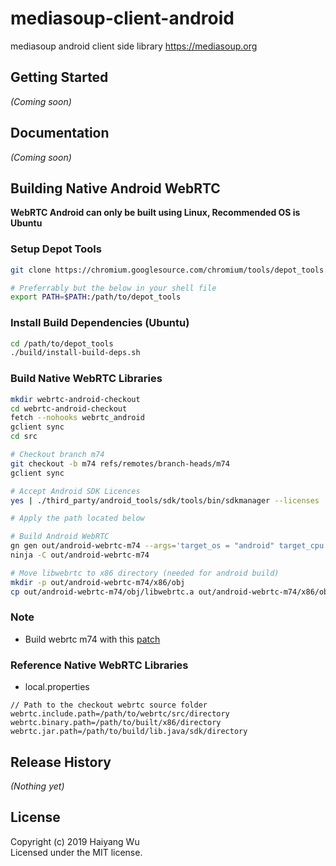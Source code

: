 # mediasoup-client-android

mediasoup android client side library https://mediasoup.org

## Getting Started
_(Coming soon)_

## Documentation
_(Coming soon)_

## Building Native Android WebRTC
**WebRTC Android can only be built using Linux, Recommended OS is Ubuntu**

### Setup Depot Tools

```bash
git clone https://chromium.googlesource.com/chromium/tools/depot_tools.git

# Preferrably but the below in your shell file
export PATH=$PATH:/path/to/depot_tools
```

### Install Build Dependencies (Ubuntu)

```bash
cd /path/to/depot_tools
./build/install-build-deps.sh
```

### Build Native WebRTC Libraries

```bash
mkdir webrtc-android-checkout
cd webrtc-android-checkout
fetch --nohooks webrtc_android
gclient sync
cd src

# Checkout branch m74
git checkout -b m74 refs/remotes/branch-heads/m74
gclient sync

# Accept Android SDK Licences
yes | ./third_party/android_tools/sdk/tools/bin/sdkmanager --licenses

# Apply the path located below

# Build Android WebRTC
gn gen out/android-webrtc-m74 --args='target_os = "android" target_cpu = "x86" is_debug = false rtc_include_tests = false rtc_use_h264 = true proprietary_codecs = true ffmpeg_branding = "Chrome" use_openh264 = true is_component_build = false is_clang = true rtc_enable_protobuf = false use_rtti = true use_custom_libcxx = false'
ninja -C out/android-webrtc-m74

# Move libwebrtc to x86 directory (needed for android build)
mkdir -p out/android-webrtc-m74/x86/obj
cp out/android-webrtc-m74/obj/libwebrtc.a out/android-webrtc-m74/x86/obj/
```

### Note
* Build webrtc m74 with this [patch](https://gist.github.com/Piasy/4effa9057eb0faff8231d34e589478c3)

### Reference Native WebRTC Libraries
* local.properties

```
// Path to the checkout webrtc source folder
webrtc.include.path=/path/to/webrtc/src/directory
webrtc.binary.path=/path/to/built/x86/directory
webrtc.jar.path=/path/to/build/lib.java/sdk/directory
```

## Release History
_(Nothing yet)_

## License
Copyright (c) 2019 Haiyang Wu  
Licensed under the MIT license.
